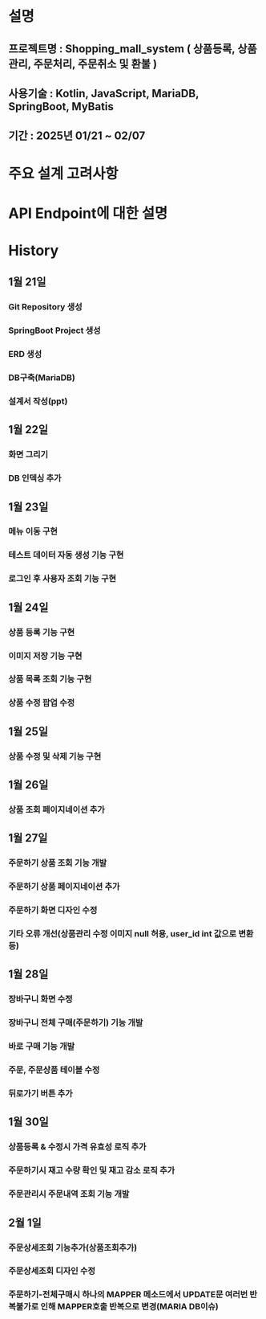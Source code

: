 # 설명
## 프로젝트명 : Shopping_mall_system ( 상품등록, 상품관리, 주문처리, 주문취소 및 환불 )
## 사용기술 : Kotlin, JavaScript, MariaDB, SpringBoot, MyBatis
## 기간 : 2025년 01/21 ~ 02/07

# 주요 설계 고려사항

# API Endpoint에 대한 설명

# History
## 1월 21일
### Git Repository 생성
### SpringBoot Project 생성
### ERD 생성
### DB구축(MariaDB)
### 설계서 작성(ppt)

## 1월 22일
### 화면 그리기
### DB 인덱싱 추가

## 1월 23일
### 메뉴 이동 구현
### 테스트 데이터 자동 생성 기능 구현
### 로그인 후 사용자 조회 기능 구현

## 1월 24일
### 상품 등록 기능 구현
### 이미지 저장 기능 구현
### 상품 목록 조회 기능 구현
### 상품 수정 팝업 수정

## 1월 25일
### 상품 수정 및 삭제 기능 구현

## 1월 26일
### 상품 조회 페이지네이션 추가

## 1월 27일
### 주문하기 상품 조회 기능 개발
### 주문하기 상품 페이지네이션 추가
### 주문하기 화면 디자인 수정
### 기타 오류 개선(상품관리 수정 이미지 null 허용, user_id int 값으로 변환 등)

## 1월 28일
### 장바구니 화면 수정
### 장바구니 전체 구매(주문하기) 기능 개발
### 바로 구매 기능 개발
### 주문, 주문상품 테이블 수정
### 뒤로가기 버튼 추가

## 1월 30일
### 상품등록 & 수정시 가격 유효성 로직 추가
### 주문하기시 재고 수량 확인 및 재고 감소 로직 추가
### 주문관리시 주문내역 조회 기능 개발

## 2월 1일
### 주문상세조회 기능추가(상품조회추가)
### 주문상세조회 디자인 수정
### 주문하기-전체구매시 하나의 MAPPER 메소드에서 UPDATE문 여러번 반복불가로 인해 MAPPER호출 반복으로 변경(MARIA DB이슈)